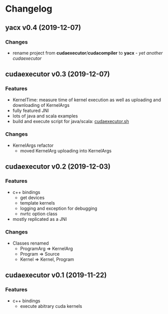 # Changelog
## yacx v0.4 (2019-12-07)
### Changes
- rename project from **cudaexecutor**/**cudacompiler** to **yacx** - *yet another cudaexecutor*

## cudaexecutor v0.3 (2019-12-07)
### Features
- KernelTime: measure time of kernel execution as well as uploading and downloading of KernelArgs
- fully featured JNI
- lots of java and scala examples
- build and execute script for java/scala: [cudaexecutor.sh](./cudaexecutor.sh)

### Changes
- KernelArgs refactor
  - moved KernelArg uploading into KernelArgs

## cudaexecutor v0.2 (2019-12-03)
### Features
- c++ bindings
  - get devices
  - template kernels
  - logging and exception for debugging
  - nvrtc option class
- mostly replicated as a JNI

### Changes
- Classes renamed
  - ProgramArg => KernelArg
  - Program => Source
  - Kernel => Kernel, Program
  
## cudaexecutor v0.1 (2019-11-22)
### Features
- c++ bindings
  - execute abitrary cuda kernels
